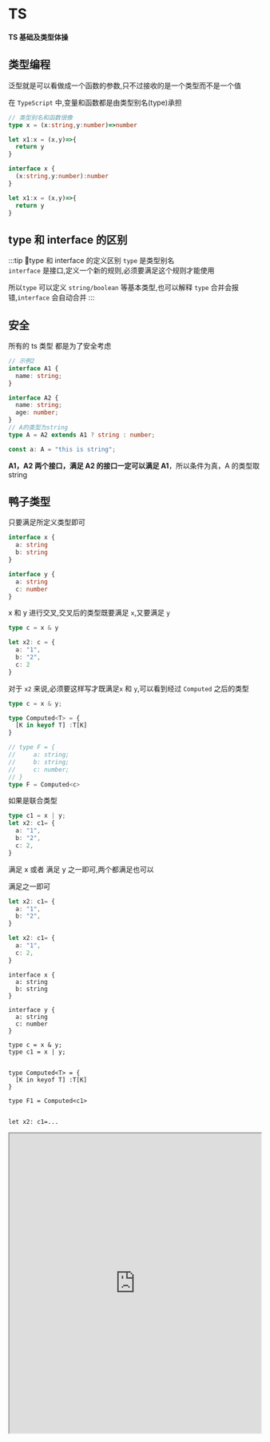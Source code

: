 # TS

**TS 基础及类型体操**

## 类型编程
泛型就是可以看做成一个函数的参数,只不过接收的是一个类型而不是一个值  

在 `TypeScript` 中,变量和函数都是由<blue>类型别名(type)</blue>承担

```ts
// 类型别名和函数很像
type x = (x:string,y:number)=>number

let x1:x = (x,y)=>{
  return y
}
```

```ts
interface x {
  (x:string,y:number):number
} 

let x1:x = (x,y)=>{
  return y
}
```

## type 和 interface 的区别

:::tip 🚀type 和 interface 的定义区别
`type` 是类型别名  
`interface` 是接口,定义一个新的规则,必须要满足这个规则才能使用

所以`type` 可以定义 `string/boolean` 等基本类型,也可以解释 `type` 合并会报错,`interface` 会自动合并
:::

## 安全

所有的 ts 类型 都是为了安全考虑

```ts
// 示例2
interface A1 {
  name: string;
}

interface A2 {
  name: string;
  age: number;
}
// A的类型为string
type A = A2 extends A1 ? string : number;

const a: A = "this is string";
```

**A1，A2 两个接口，满足 A2 的接口一定可以满足 A1**，所以条件为真，A 的类型取 string

## 鸭子类型
只要满足所定义类型即可
```ts
interface x {
  a: string
  b: string
}

interface y {
  a: string
  c: number
}
```
x 和 y 进行交叉,交叉后的类型既要满足 `x`,又要满足 `y`
```ts
type c = x & y

let x2: c = {
  a: "1",
  b: "2",
  c: 2
}
```
对于 `x2` 来说,必须要这样写才既满足`x` 和 `y`,可以看到经过 `Computed` 之后的类型

```ts
type c = x & y;

type Computed<T> = {
  [K in keyof T] :T[K]
}

// type F = {
//     a: string;
//     b: string;
//     c: number;
// }
type F = Computed<c>
```
如果是联合类型
```ts
type c1 = x | y;
let x2: c1= {
  a: "1",
  b: "2",
  c: 2,
}
```
满足 x 或者 满足 y 之一即可,两个都满足也可以

满足之一即可
```ts
let x2: c1= {
  a: "1",
  b: "2",
}

let x2: c1= {
  a: "1",
  c: 2,
}
```
```tsx
interface x {
  a: string
  b: string
}

interface y {
  a: string
  c: number
}

type c = x & y;
type c1 = x | y;


type Computed<T> = {
  [K in keyof T] :T[K]
}

type F1 = Computed<c1>


let x2: c1=...
```

<iframe 
width="100%" height="600"
src="https://www.typescriptlang.org/play?target=1&module=1#code/JYOwLgpgTgZghgYwgAgB7IN4ChnLgLmQGcwpQBzHZAI0JLJEoF8stRJZEUBPTKg4qQpUEhEAFcAttWhYWWMNwAOKBMgC8aZADJk3ANwLlqgIwatAHz2HWilcgDCAe0lLxkACYAeACoA+c2xcAG0AaWRQZABrCG4nGGQfAF1kfB8wpLlbY2QAMTNNZ1d3CG8EEz9WLAAbCDA0ACZCcs0gvEIAIhMOgBoqWmQOht6RQga++SA" />


## 函数

### 函数重载

:::info
**函数重载 = 重载签名 + 实现签名 + 函数体**
:::

在标注了每一种的重载方式以后，我们需要在最后实际实现的函数类型标注里，需要标注各个参数类型和返回值的联合类型   

<blue>实际上最后一个函数类型标注不会被调用方看到</blue>

在类型层面上做了重载，但是函数内部函数依靠 `if/else` 进行判断

```ts
interface User {
  name: string;
  age: number;
}
// 重载签名
function test(para: User): number;
function test(para: number, flag: boolean): number;

// 因为 flag 可能没有传值,需要传递 `void`
function test(para: User | number, flag: boolean | void): number {
  return 12;
}

const user = {
  name: "Jack",
  age: 666,
};
// Error: 参数不匹配
const res = test(12, false);
```

:::warning
不需要传参数需要传递 `void/undefined` 类型
:::

<iframe src="https://www.typescriptlang.org/play?#code/JYOwLgpgTgZghgYwgAgKoGdrIN4ChnIhwC2EAXMumFKAOYDc+yct5hArsQEbSMC+uAPSDkgWcTAvvGA-b0CwKrhjsQCMMAD2IZJCoAKAA5wocChmgBKCiE48ojeYuVqNEbXoPnL0ADTIYAGxYUuFRUfCDgQMw5uXlwhEUADtUAuOW8-WmRAe+VAX4DAQptASHNAAnlAHgUPQAB0wEDIvMAkBOQAAwA3FWAAE2rkOQUlVXVNMF19Q2MoZAAfSKsPXxZkAKCQsIIR+qazCyioPAIoCDB2KHUARgAmXAEENSpkdkxBgF4cJiJSCgByAClEAGsnjyYWNgA2AHHRjCZCHDwAIngPkw4OQgCHlQAOpoBYOUAnMqAWUSPIAr5QygHozUEHQAw-1DMLhTiBzpt0Mhbt0tGDvHBoRATPQgA" width="100%" height="600"/>

### 函数兼容

**子类型比父类型更加具体,父类型比子类型更宽泛,子类型可以赋值给父类型,父类型不能赋值给子类型(逆变除外)** 目的是为了安全

#### 可赋值性

```ts
interface Animal {
  name: string;
}

interface Dog extends Animal {
  break(): void;
}

let a: Animal;
let b: Dog;

// 可以赋值，子类型更佳具体，可以赋值给更佳宽泛的父类型
a = b;
// 反过来不行
b = a;
```
可赋值性在联合类型中的特性
```ts
type A = 1 | 2 | 3;
type B = 2 | 3;
let a: A;
let b: B;

// 不可赋值
b = a;
// 可以赋值
a = b;
```
A此处类型更多但是其表达的类型更宽泛，所以A是父类型，B是子类型。

因此b = a不成立（父类型不能赋值给子类型），而a = b成立（子类型可以赋值给父类型）

---
:::tip
**_赋值的主要是赋值的是函数体_**  
形参数量少的可以赋值给形参数量多的,因为形参少，在 **_函数体内_** 只能用到这些形参
:::

#### 逆变

```ts
type Func = (a: string, b: string) => void;

let sum: Func;
// 形参数量比 Func 少
let f1 = (a: string) => {};
// 形参数量比 Func 多，在函数体内可能用到了形参
let f3 = (a: string, b: string, c: string) => {};

sum = f1;
// 错误，函数体还是f3，但是形参是 sum 的
sum = f3;
// sum 的函数体内需要 3 个参数
sum("1", "2");
```

<iframe src="https://www.typescriptlang.org/play?ssl=13&ssc=17&pln=1&pc=1#code/C4TwDgpgBAYgrgOwMYF4oAoCGAuAzsAJwEsEBzAGgCM9CTSBKFAPgDcB7IgEwChuAbCMCi44AW2zxk3APTSogI31AQ8qAHU0DziYBXrWIiRRAiDr9BUAGYBGKGiw1iZRkwDeAXxlylazZJ2AsTUAw-4Ap1QL+KyoDK8oChioD3yoC-AYAUroAMSoBhckoGQkYAzOYYOPjWFNRZdORIVnS2jrzCYumm3FCyUICYqYD30d6BQYAb8YD0ZqnegGLy7Urt5aJQgCFu1SJDaKnVta2A6foDgJBygFRyicYp6ABEJhvkGwBMOxtIG-RAA" width="100%" height="600"/>

#### 协变

:::tip
**_因为有可能拿着这个返回值去做其他事情，不能少个返回值_**
:::

因为赋值赋的是函数体,不能少一个返回值

```ts
type Func = () => { name: string; age: number };

let sum: Func;
let f1 = () => {
  return { name: "zs" };
};
let f2 = () => {
  return { name: "zs", age: 20, gender: 1 };
};

// 报错,少一个返回值
sum = f1;

sum = f2;

// 使用的时候,这两个是必须存在的
sum().age / sum.name;
```

<iframe src="https://www.typescriptlang.org/play?#code/C4TwDgpgBAYgrgOwMYF4oAoCUKB8BvBAQwFsIAuAZ2ACcBLBAcwBpCHyE5iAjCagXwBQAgDYRgUCpzLxkIsVABmARihosuPFGpi41BFAIlyAcgBeFY30GjxCgEyqM2fNuC79moqTJmLLNmR2AAxMbAgAJrxkKlZCAPRxUIClRoCYqUyAiDqAAHKAVHKAK-GAe2qAPAoCksQoykKl5XZAA" width="100%" height="600"/>

### 总结
1. 协变是返回类型多的函数可以赋值给返回类型少的函数，可以保证安全
2. 逆变和协变是**相反**的，反正函数体没用到,你随便多传几个参数无所谓的
3. 只要记住一个 协变即可

### 特点

**`TS` 中只有 `函数参数` 这一处逆变**

:::tip 🚀 逆变/协变
**infer 推导的名称相同并且都处于逆变的位置，可推导出交叉类型**  
**infer 推导的名称相同并且都处于协变的位置，可推导出联合类型**
:::
逆变推导出交叉类型

```ts
type Bar<T> = T extends { a: (x: infer U) => void; b: (x: infer U) => void }
  ? U
  : never;

type T20 = Bar<{ a: (x: string) => void; b: (x: string) => void }>; // string
type T21 = Bar<{ a: (x: string) => void; b: (x: number) => void }>; // string & number
```

协变推导出联合类型

```ts
type Foo<T> = T extends () => { a: infer U; b: infer U } ? U : never;

type T10 = Foo<() => { a: string; b: string }>; // string
type T11 = Foo<() => { a: string; b: number }>; // string | number
```

<iframe src="https://www.typescriptlang.org/play?#code/C4TwDgpgBAQghgJwDwBUB8UC8UVQgD2AgDsATAZygG8o4AuKACnwYEtiAzCBKAVQEosGAG4B7VqQDcUAEYNmbTtz6DMI8aSgBfAFBQoAfj56oDYhGHdJOnaEg4ATAAYssREhr0mLKOWAJ2AHNVdQlpOW8GPwDiYKEoMQltNGkAelTffyDbcGgUBwBGV3hkT3kfaKCQhI1w8rMAVwBbGW5qxM0tFP10zJjAqAAyKGJm1oQbG17AeWVADeUc+wAxUVFUDGxcAiIySkZ+NTKodi4eXjqjpVPtQz5TEYsrSbs8gpdsZdW9g9oorNjzyqxZJpDKAwILF5Fd4rJBfNCHMHnUYtZRdEF9IJQAA+IzG3CAA" width="100%" height="600"/>

#### 数组逆变

```ts
interface Array<T> {
  concat(...arg: T[]): T[]; // 这种写法会禁止逆变，不去检测 逆变
  // concat:(...arg:T[])=>T[]
}

let p!: Array<Parent>;
let c!: Array<Child>;
p = c;
```

### 函数扩展

```ts
function getName() {}
namespace getName {
  export const type = "form";
}

console.log(getName.type); // form
```

### 函数对象

```ts
const b = () => "hello";
b.id = false;

// 定义类型
const y: { (): string; id: boolean } = b;

// 可以写成下面的这种
type FunctionWithId = {
  (): string;
  id: boolean;
};

const x: FunctionWithId = b;
```

### 函数泛型

```ts
type ICallBack1 = <T>(item: T, idx: number) => T;

// 使用接口时确定类型，手动传入
type ICallBack<T> = (item: T, idx: number) => T;

//手动传入
let fun: ICallBack<string> = (item, idx) => item;

// 禁止手动传入,因为它的类型就是 T
let fun2: ICallBack1 = (item, idx) => item;

// 当传入一个字符串的时候，T 的类型被确定,返回值是 string 类型
fun2("aaa", 1);
```

`type ICallBack1 = <T>(item: T, idx: number) => void;` 这种是运行时,根据传入 `item` 的类型来自动推导

<iframe src="https://www.typescriptlang.org/play?ssl=12&ssc=36&pln=3&pc=1#code/FDAuE8AcFMAIEkDCBDANqgQsgxgawIywC8sAPACoB8AFAJajQC2AXLOQDSy0AmAHqwDsArowBG0AE4BKYpVgA3APY8A3CAD062IH95QBSugUuNAx8qA300B2HoCztQN4+gaPVAMP+BpI0AVSoAJ5QKaKsMFDhI0mHLgo5EjoGFjZOHn5YYTFJGSI5JVUNdSc3YFRoUFgAMyEBZh90LDxSAGdQCVoBAHMg2BCmdkipBIBvAF8U2EBAz0AjazTXdkADtUAuOUBg7UAQtxtARh1AejM2WA9M7LyBACZClGL-QiJGxma+VspOoA" width="100%" height="600"/>

## 字符串

### 固定后缀字符串

```ts
const sType: {
  [k: `${string}HD`]: any;
} = {
  aHD: "AAA",
};
```

### 字符串分发

```ts
// type T3 = "top-left" | "top-right" | "bottom-left" | "bottom-right"
type T3 = `${"top" | "bottom"}-${"left" | "right"}`;
// type T4 = 1 | "1" | 2 | 3 | "2" | "3"
type T4 = `${1 | 2 | 3}` | 1 | 2 | 3;
```

## 元祖[tuple]

**用于保存定长/定数据类型的数据**

### 可选参数

```ts
type Either2dOr3d = [number, number, number?];
const e: Either2dOr3d = [1, 1];

// 元祖类型，只能有一个数字
let d: [1 | 2 | 3] = [2];
```

### 剩余参数

```ts
type BooleansStringNumber = [...boolean[], string, number];

const f: BooleansStringNumber = ["1", 1];

// 前面只能是 boolean,或者是不填，不能是其他类型
const f: BooleansStringNumber = [false, 1, "1", 1]; //[!code error]
```

### 联合参数

```ts
// 可以不用写最后的布尔值，固定了位置
type StringNumberBooleans = [string | number, number, ...boolean[]];
let s: StringNumberBooleans = ["a", 12];
```

### 命名参数

更加详细介绍

```ts
type StringNumberBooleans = [name: string, age: number];
let s: StringNumberBooleans = ["a", 12];
```

## {} & Object & object

:::info 区别
object：表示任何非原始类型的值，包括对象、数组、函数等,但不包括 null 和 undefined

Object 表示一个 js 的顶级对象,任何时候都不建议使用,只能使用 `Object` 上的公共方法

{} 表示一个空对象,*不允许添加属性*, 是 Object 的实例,和 Object 一样，可以使用 `Object` 上的原型方法,但是没有提示
:::

<iframe src="https://www.typescriptlang.org/play?#code/FDA2FMBcAIHsCMBWAuOTwGNIG5gMdALzQDeAvttAPRXSAQKoKs2gMP+BeXoJ-aghjGD0ZmopjIG8fQNHqeJEWgBtALqUa9ZoAdTQCN+PfP2jDRBYgAoAlEQB8pCtVqMmgX8UFq9Fg0j84gIyVo7s9EB66QwA0PADsAVwBbeHAAJwcQCBh8ACZUAHk7HC148XJZc2Z2bmgUvntNBPFpbPkmZR5C9RKkDN0DQmMszwtrGtTo0uJnDwH2v36uosEREGhY6AAPVDV7YgAiAAtwUFBYJYrAWDkLQHVtQDJvQCY5LkB85UBpzWEmHdsx6LAoaABPZO7lgHdYCNAAE22hkxRnUJs8AHSQWAAZUgEQAlgEAObAcEANwAhqAguAkgAzGJPABeyHImTInmAhLB6JcAAZPD4QFTITD4UjPIToIBquMAUHKAQptAJDmgG+5QCq8oAF40AXJ5MQBi8lxAPfKgFO5QD+8oAKVzOQkAnaYMSlgjFYnH4x4wEIk8nLdFLIYgYBAA" width="100%" height="600"/>

## Class
### 类型
- 当把类直接作为类型时，该类型约束的是该类型必须是类的实例；即该类型获取的是该类上的实例属性和实例方法（也叫原型方法）;
- 当把typeof 类作为类型时，约束的满足该类的类型；即该类型获取的是该类上的静态属性和方法。

具体原因可以[查看🔗](/JS/class.html#class)


类本质是一个函数,成员属性和方法是放置在函数的原型上的

```ts
class People {
  name: number|undefined;
  age: number|undefined;
  constructor() {}
  static a(){}
}

// p1可以正常赋值
const p1: People = new People();

// 等号后面的People报错，类型“typeof People”缺少类型“People”中的以下属性: name, age
// const p2: People = People; //[!code error]


// p3报错，类型 "People" 中缺少属性 "prototype"，但类型 "typeof People" 中需要该属性
// const p3: typeof People = new People(); //[!code error]
// p4可以正常赋值
const p4: typeof People = People;
p4.a
``` 
### 继承

```ts
class Person {
  getP(){
    console.log("Child")
  }
}

class Child extends Person {
  getChild(){
    console.log("Child")
  }
}
```
如果使用 `ts` 限定类型 

```ts
let c:Person = new Child;
// c.getChild() // [!code --]
// c.getP() // [!code ++]
```
如果一个人是超人,就是有超过人类的其他能力  
但是使用 `ts` 约束了它的类型,那么它只能是人类,只能拥有人类的属性  



## 关键字

### NonNullable

去除 null 类型,_主要利用了 TS 的分发类型_

```ts
// 原理
type NonNullable<T> = T & {};
// null | HTMLElement
let ele = document.getElementById("div");
// 去除 null
type D = NonNullable<typeof ele>; // HTMLElement
//只有 HTMLElement
(ele as D).style.color = "red";
```

### is

类型收紧的更加具体

```ts
interface Bird {
  fly: string;
}

interface Fish {
  swim: string;
}

function isBird(val: Bird | Fish): val is Bird {
  return "fly" in val;
}

// 是因为 isBird 返回的是一个 boolean 值，所以才需要一个 is 关键字
function test(a: Bird | Fish) {
  if (isBird(a)) {
    a; // Bird
  } else {
  }
}
```

### satisfies(使满足)

```ts
interface Vibe {
  mood: "happy" | "sad";
}

// vibe.mood: "happy" | "sad"
const vibe: Vibe = {
  mood: "happy",
};

// vibe.mood: "happy"
const vibe = {
  mood: "happy",
} satisfies Vibe; // [!code ++]
```

```ts
type ICustomerImage = {
  height: string;
};

type UserImage = string | ICustomerImage;

interface IUser {
  id: number;
  image: UserImage;
}

const badImage: IUser = {
  id: 1,
  image: "aa",
};

const goodImage = {
  id: 1,
  image: "aa",
} satisfies IUser; // [!code ++]

badImage.image; // 只能获取字符串和 对象的公有方法
goodImage.image; // 就是一个字符串，可以获取字符串的方法
```

### Exclude(排除)

```ts
type Exclude<T, U> = T extends U ? never : T;
```

举例来说

```ts
type A = Exclude<"key1" | "key2", "key2">; // 'key1'
```

利用了条件类型中的分配原则

```ts
type A = `Exclude<'key1' | 'key2', 'key2'>`

// 等价于

type A = `Exclude<'key1', 'key2'>` | `Exclude<'key2', 'key2'>`

// =>

type A = ('key1' extends 'key2' ? never : 'key1') | ('key'2 extends 'key2' ? never : 'key2')

// =>

// never是所有类型的子类型
type A = 'key1' | never = 'key1'
```

### Extract(提取)

```ts
type Extract<T, U> = T extends U ? T : never;
```

### ReturnType

```ts
type MyReturnType<T extends Function> = T extends (...args: any) => infer R
  ? R
  : never;
```

### keyof

遍历
:::info
如果 T 里面是 类型的集合，T[P]返回的就是类型
T 里面是 具体的值，那么 T[P]返回的就是具体的值
:::

```ts
type ExcludeType<T extends Array<any>, K extends string | number | boolean> = {
  [P in keyof T]: T[P] extends K ? never : T[P];
}[number];
```

对多个对象进行遍历

```ts
type Merge<F extends Record<string, any>, S extends Record<string, any>> = {
  [K in keyof F | keyof S]: K extends keyof S
    ? S[K]
    : K extends keyof F
    ? F[K]
    : never;
};
```

重新映射

1. Uppercase 转大写
2. Lowercase
3. Capitalize 首字母大写
4. Uncapitalize 转小写

```ts
type G1<T> = {
  // 交叉类型限制 类型 相当于取的交集，因为 Capitalize 只接受 string
  // as 重新映射
  [k in keyof T as `get${Capitalize<k & string>}`]?: () => T[k];
};
```

### lookup(查找)

```ts
type D1 = {
  a: never;
  b: never;
  c: string;
};

// 使用 keyof 的意思是 Pick 后面只能使用 'a' | 'b' |'c'
type OmitNever<T> = Pick<
  T,
  { [P in keyof T]: T[P] extends never ? never : P }[keyof T]
>; // { 'name':'zs',age :12 }['name' | 'age'] 'zs'

type Me = { name: "阿宝哥"; city: "XM" }["name" | "city"];
type Me = "阿宝哥" | "XM"; // 先生成映射类型后再利用Lookup Types

interface Example {
  a: string;
  b: boolean;
}

// 可以是 布尔也可以是 字符串
let D: Example["b" | "a"] = false;
```

### infer

infer 只能在条件类型的 extends 子句中，推断的类型变量需要可以在条件类型的 true 分支中引用。

infer 可以指代一个类型，也可以是具体的值

:::danger
元组成员必须全部具有或全部不具有名称
:::

```ts
// 代表的是一个值
type TrimLeft<V extends string> = V extends ` ${infer R}` ? R : V;
let c: TrimLeft<" abcd"> = "abcd";

// [1, 2, 5, 3, 6]
type L = Flatten<[[1, 2, 5, 3], 6]>;

// 不断递归
type Flatten<T extends any[]> = T extends [infer F, ...infer R]
  ? F extends any[]
    ? [...Flatten<F>, ...Flatten<R>]
    : [F, ...Flatten<R>]
  : T;
```

具名

```ts
// R 指代的第一个字符，infer _ 没有用到
type First<T extends any[]> = T extends [infer R, ...infer _] ? R : never;

// First<[() => 123, { a: string }] == ()=>123

// 具名元祖类型
type First<T extends any[]> = T extends [F: infer R, ...args: infer _]
  ? R
  : never;
```

指代类型

```ts
type MyParameters<V extends Function> = V extends (s: infer P) => any
  ? P
  : never;

let c: MyParameters<(a: string) => string> = "";
```

### InstanceType

```ts
type InstanceType<T extends abstract new (...args: any) => any> =
  T extends abstract new (...args: any) => infer R ? R : any;
```

```ts
class MyClass {
  name: string;
  age: number;

  constructor(name: string, age: number) {
    this.name = name;
    this.age = age;
  }
  getName() {
    return this.name;
  }
}
type MyInstanceType = InstanceType<typeof MyClass>;

const instance: MyInstanceType = new MyClass("Alice", 30);
```

## any / unknown
### keyof any 为啥是 string | number | symbol
因为 keyof 本意是提取key值,key 的类型只能是 string / number / symbol

:::info
unknown 是 top type  
any 有时候是 top type，有时候是 bottom type
:::


顶级类型

```ts
type x2 = string extends unknown ? true : false; // true
type x2 = string extends any ? true : false; // true
```

any 是 bottom type

```ts
let x: any = 1;
x = [];
```

## 分配条件类型（Distributive Conditional Types）

:::tip ✈️✈️✈️
对于使用 extends 关键字的条件类型（即上面的三元表达式类型），如果 **_extends 前面的参数_** 是一个 _泛型类型_，当传入该参数的是 _联合类型_，则使用分配律计算最终的结果。

分配律是指，将联合类型的联合项拆成单项，分别代入条件类型，然后将每个单项代入得到的结果再联合起来，得到最终的判断结果。
:::

满足两个要点即可适用分配律:

1. 参数是泛型类型
2. 代入参数的是联合类型

```ts
type P<T> = T extends "x" ? string : number;
type A3 = P<"x" | "y">; // A3的类型是 string | number
```

#### 防止条件判断中的分配

:::tip 🚀 防止条件判断中的分配
被 **数组、元组或 Promise** 等包装
:::

禁止分发

```ts{13-15}
// 元祖类型
type WrappedTuple<T> = [T] extends [boolean] ? "Y" : "N";
// 数组类型
type WrappedArray<T> = T[] extends boolean[] ? "Y" : "N";
// Promise
type WrappedPromise<T> = Promise<T> extends Promise<boolean> ? "Y" : "N";
​

type T1 = WrappedTuple<number | boolean>; // "N"
type T2 = WrappedArray<number | boolean>; // "N"
type T3 = WrappedPromise<true | false>; // "Y"

// 重要
type NoDistrubate<T> = T & {}
type UnionAsset<T> =  NoDistrubate<T> extends boolean ? true :false
// 没有分发
type s = UnionAsset<true | false>  // true

```

## enum(枚举)

### 扩展

```ts
enum Seasons {
  Spring = "Spring",
  Summer = "Summer",
}

namespace Seasons {
  export let Autum = "Autum";
  export let Winter = "Winter";
}

let s = Seasons.Autum; //[!code ++]
```

编译结果是:

```js
var Seasons;
(function (Seasons) {
  Seasons["Spring"] = "Spring";
  Seasons["Summer"] = "Summer";
})(Seasons || (Seasons = {}));

(function (Seasons) {
  Seasons.Autum = "Autum";
  Seasons.Winter = "Winter";
})(Seasons || (Seasons = {}));
```

### 获取 enum 的 key / value

```ts
enum Status {
  SUCCESS = "success",
  DANGER = "danger",
  WARNING = "warning",
}
```

#### 获取枚举的 key 类型

```ts
type StatusKey = keyof typeof Status;
// 'SUCCESS' | 'DANGER' | 'WARNING'

const keyArr: StatusKey[] = ["SUCCESS", "DANGER"]; // passed
```

#### 获取枚举的 value 类型

```ts
type StatusVal = `${Status}`;
// 'success' | 'danger' | 'warning'

const valArr: StatusVal[] = ["success", "danger", "warning"]; // passed
```

## assets

保证后续代码的安全执行,可以在后面推导出具体的类型

```ts
function assert(value: unknown, message?: string): asserts value {
  if (!value) {
    throw new Error(message);
  }
}
```

assets NonNullable

```ts
function assertNonNull<T>(obj: T): asserts obj is NonNullable<T> {
  if (obj === null || obj === undefined) {
    throw new Error("Assertion failed: Object is null or undefined");
  }
}
```

assets number[]

```ts
function assertNumberArray(value: unknown): asserts value is number[] {
  if (!(value as any[]).every(item => typeof item === "number")) {
    throw new Error();
  }
}
```

## as(重新映射)

```ts{8}
interface Person {
  name:string
  age:number
  address:string
}

type PickKeysByValues<T extends object,U>={
  [K in keyof T as T[K] extends U ? never : K]:T[K]
}

type C = PickKeysByValues<Person,string>
```



## 类型声明文件
### 声明对象
```ts
let result = myLib.makeGreeting("hello, world");
console.log("The computed greeting is:" + result);
let count = myLib.numberOfGreetings;
```

使用 `namespace` 以key-value形式声明
```ts
  declare namespace myLib {
  function makeGreeting(s: string): string;
  let numberOfGreetings: number;
}
```
### 声明变量/函数
可以以 `var/let/const` 声明变量
```ts
declare var foo1: number;
declare let foo2: boolean;
declare const foo: string;
```
可以声明函数，顺便还有类型重载
```ts
declare function foo3(s: string): string;
declare function foo3(s: number): number;
```

### 声明 class
```ts
  const myGreeter = new Greeter("hello, world");
myGreeter.greeting = "howdy";
myGreeter.showGreeting();
// 静态方法
Greeter.showGreeting2()

class SpecialGreeter extends Greeter {
  constructor() {
    super("Very special greetings");
  }
}
```
```ts
  declare class Greeter {
  constructor(greeting: string);
  greeting: string;
  showGreeting(): void;
  static showGreeting2():void
}
```

### 定义 module
```ts
import {mock,IMock} from "Mock"
mock({
  "@name": "asdf",
  "@type":12321
})
```
和其他类型一样,需要 export 导出
```ts
declare module "Mock" {
  export interface IMock {
    "@name": string;
    "@type": number;
  }
  function mock(option: Partial<IMock>): void;
  export { mock };
}
```
### 全局类型
只需要在 `.d.ts` 中不加 `export` 即是全局
```ts
interface IMock {
  "@name": string;
  "@type": number;
}

type x = 1 | 2 | 3;
``` 
## 其他
### Element / HTMLElement 的区别
```ts
let F:HTMLElement  = document.createElement("div"); 
let F1:Element  = document.createElement("div"); 
F1.style //[!code error]
F.style
```
```ts
interface HTMLElement extends Element, ElementCSSInlineStyle, ElementContentEditable, GlobalEventHandlers, HTMLOrSVGElement {
   hidden: boolean;
   readonly offsetHeight: number;
   readonly offsetLeft: number;
   click(): void;

   addEventListener<K extends keyof HTMLElementEventMap>(type: K, listener: (this: HTMLElement, ev: HTMLElementEventMap[K]) => any, options?: boolean | AddEventListenerOptions): void;
   
   removeEventListener<K extends keyof HTMLElementEventMap>(type: K, listener: (this: HTMLElement, ev: HTMLElementEventMap[K]) => any, options?: boolean | EventListenerOptions): void;
}

interface ElementCSSInlineStyle {
    readonly attributeStyleMap: StylePropertyMap;
    readonly style: CSSStyleDeclaration;
}
```
所以 `HTMLElement` 是 `Element` 的子集

## 类型体操

### lookup (0062)

本质是把 Animal 中取出 type 值相等的

```ts
interface Cat {
  type: "cat";
  breeds: "Abyssinian" | "Shorthair" | "Curl" | "Bengal";
}

interface Dog {
  type: "dog";
  breeds: "Hound" | "Brittany" | "Bulldog" | "Boxer";
  color: "brown" | "white" | "black";
}

type Animal = Cat | Dog;

type cases = [
  Expect<Equal<LookUp<Animal, "dog">, Dog>>,
  Expect<Equal<LookUp<Animal, "cat">, Cat>>
];
```

```ts
//满足分发, 会进行分发
type Extract<T, U> = T extends U ? T : never;

type LookUp<U extends { type: string }, T> = T extends U["type"]
  ? Extract<U, { type: T }>
  : never;
```

### 获取必填属性(0057)

```ts
type cases = [
  Expect<Equal<GetRequired<{ foo: number; bar?: string }>, { foo: number }>>,
  Expect<
    Equal<GetRequired<{ foo: undefined; bar?: undefined }>, { foo: undefined }>
  >
];
```

Required 只能接收一个大的类型

```ts
//  type Required<T> = {
//     [P in keyof T]-?: T[P];
// };

type GetRequired<T> = {
  [K in keyof T as T[K] extends Required<T>[K] ? K : never]: T[K];
};

type y = GetRequired<{ foo: number; bar?: string }>;
```

### 获取可选的 key 值

```ts
type cases = [
  Expect<Equal<OptionalKeys<{ a: number; b?: string }>, "b">>,
  Expect<Equal<OptionalKeys<{ a: undefined; b?: undefined }>, "b">>,
  Expect<
    Equal<
      OptionalKeys<{ a: undefined; b?: undefined; c?: string; d?: null }>,
      "b" | "c" | "d"
    >
  >,
  Expect<Equal<OptionalKeys<{}>, never>>
];
```

两种方式

1. 上文中的 `Required` 取反
   ```ts
   type OptionalKeys<T> = keyof Optional<T>;
   // 判断元素是否在 必填项中
   type Optional<T> = {
     [K in keyof T as T[K] extends Required<T>[K] ? never : K]: T[K];
   };
   ```
2. 判断是否与 `Omit` 之后的相同
   **K 写在形参里面还要再写一遍,因为是需要分发**

   ```ts
   type OptionKeys<T, K = keyof T> = K extends keyof T
     ? Omit<T, K> extends T
       ? K
       : never
     : never;

   interface Person {
     name: string;
     age?: number;
   }

   type G = OptionKeys<Person>; // age
   ```

   原因是,必填项可以继承自 `Person`,如果使用 `Omit` 忽略之后还能 extends T,则说明是 可选

   ```ts
   // {
   //    name: string;
   // }

   type L = Omit<Person, "age">;
   // true
   type X2 = L extends Person ? true : false;

   // {
   //    age: number | undefined;
   // }
   type L = Omit<Person, "name">;
   // false
   type X2 = L extends Person ? true : false;
   ```

### 设置 readOnly

```ts
type cases = [
  Expect<Alike<MyReadonly2<Todo1>, Readonly<Todo1>>>,
  // todo1 / todo2 都设置为 readonly
  Expect<Alike<MyReadonly2<Todo1, "title" | "description">, Expected>>,
  Expect<Alike<MyReadonly2<Todo2, "title" | "description">, Expected>>
];

interface Todo1 {
  title: string;
  description?: string;
  completed: boolean;
}

interface Todo2 {
  readonly title: string;
  description?: string;
  completed: boolean;
}

interface Expected {
  readonly title: string;
  readonly description?: string;
  completed: boolean;
}
```

先把所有的参数都变为`readonly`，再与后面的进行交叉

```ts{4}
type MyReadonly2<T, K extends keyof T = keyof T> = {
  readonly [P in K]: T[P]
} & {
  [P in keyof T as P extends K ? never : P]: T[P]
}
```

原因

```ts
// {
//   z:string
// }

type X3 = {
  readonly z: string;
} & {
  z: string;
};

type C<T> = {
  [k in keyof T]: T[k];
};

// 交叉类型是一个是马老师的粉丝,一个是蔡徐坤的粉丝,他们共有的粉丝是交叉类型
type g3 = C<X3>;
```

### flatten

深度数组展开

```ts
type cases = [
  Expect<Equal<Flatten<[]>, []>>,
  Expect<Equal<Flatten<[1, 2, 3, 4]>, [1, 2, 3, 4]>>,

  Expect<Equal<Flatten<[1, [2]]>, [1, 2]>>,

  Expect<Equal<Flatten<[1, 2, [3, 4], [[[5]]]]>, [1, 2, 3, 4, 5]>>,
  Expect<
    Equal<
      Flatten<[{ foo: "bar"; 2: 10 }, "foobar"]>,
      [{ foo: "bar"; 2: 10 }, "foobar"]
    >
  >
];
```

递归查询

```ts
type Flatten<T extends any[]> = T extends [infer First, ...infer RT]
  ? First extends any[]
    ? [...Flatten<First>, ...Flatten<RT>]
    : [First, ...Flatten<RT>]
  : [];
```

### StringToUnion

```ts
Expect<Equal<StringToUnion<''>, never>>,
  Expect<Equal<StringToUnion<'t'>, 't'>>,
  Expect<Equal<StringToUnion<'hello'>, 'h' | 'e' | 'l' | 'l' | 'o'>>,
  Expect<Equal<StringToUnion<'coronavirus'>, 'c' | 'o' | 'r' | 'o' | 'n' | 'a' | 'v' | 'i' | 'r' | 'u' | 's'>>,
```

使用 | 手动联合

```ts
type StringToUnion<T extends string> = T extends `${infer K}${infer Rest}`
  ? K | StringToUnion<Rest>
  : never;
```

### merge

```ts
type Foo = {
  a: number;
  b: string;
};
type Bar = {
  b: number;
  c: boolean;
};

type cases = [
  Expect<
    Equal<
      Merge<Foo, Bar>,
      {
        a: number;
        b: number;
        c: boolean;
      }
    >
  >
];
```

```ts
type Merge<
  T extends Record<string, unknown>,
  U extends Record<string, unknown>
> = {
  [K in keyof T | keyof U]: K extends keyof T
    ? T[K]
    : K extends keyof U
    ? U[K]
    : never;
};
```

### as

```ts
interface Person {
  name: string;
  age: number;
}
// getName:()=>string
type G1<T> = {
  // 交叉类型限制 类型 相当于取的交集，因为 Capitalize 只接受 string
  // as 重新映射
  [k in keyof T as `get${Capitalize<k & string>}`]?: () => T[k];
};

let l: G1<Person> = {
  getAge: () => 12,
  getName: () => "2",
};
```

### 字符串联合类型 和 string 合并

```ts
type C = "sm" | "md" | Omit<string, "sm" | "md">; // 不能 string，
// 否则 sm 和  md 不生效
let g: C = "aaa";
let f: C = "sm";
```

### 两个对象取交集

要理解 `Extract` 的作用  
`type Extract<T,U> = T extends U ? T : never`

```ts
let person1 = {
  name: "zhufeng",
  age: 11,
  address: "回龙观",
};
let person2 = {
  address: "回龙观",
};

type InterSection<T extends object, K extends object> = Pick<
  T,
  Extract<keyof T, keyof K>
>;

// {
//   address: string;
// }
type InterSectionPerson = InterSection<typeof person1, typeof person2>;
```

### 数组转联合类型

使用 `Array`

```ts
type ElementOf<T> = T extends Array<infer R> ? R : any;

type TupleToUnion = ElementOf<[string, number, boolean]>; // 使用 infer
// string | number | boolean
```

### Filter

```ts
type Filter<T, U extends keyof any, F extends any[] = []> = T extends [
  infer L,
  ...infer R
]
  ? L extends U
    ? Filter<R, U, [...F, L]>
    : Filter<R, U, F>
  : F; // 说明已经遍历完毕

type x = Filter<["a", false, 1, "dev"], string>;
```

### 🚩 联合转交叉

在 逆变 中可以联合转交叉
在 `T extends  any` 中使用了分发

```ts
type UnionToIntersection<T> = (
  T extends any ? (arg: T) => void : never
) extends (arg: infer U) => void
  ? U
  : never;

type Eg9 = UnionToIntersection<{ key1: string } | { key2: number }>;
```

### 🚩 可选 key

1. 第一种写法

```ts
type OptionalKeys<T> = {
  [P in keyof T]: {} extends Pick<T, P> ? P : never;
}[keyof T];
```

2. 第二种写法
   ```ts
   type OptionalKeys<T, P extends keyof T = keyof T> = P extends keyof T
     ? T[P] extends {}
       ? P
       : never
     : never;
   ```
3. 第三种写法

   ```ts
   type RequiredKey<T> = { [P in keyof T]-?: T[P] };

   type OptionKeys<T> = {
     [K in keyof T as T[K] extends RequiredKey<T>[K] ? never : K]: T[K];
   };
   ```

   原理

```ts
// false
type Eg2 = {} extends { key1: string } ? true : false;
// Eg3 = true
type Eg3 = {} extends { key1?: string } ? true : false;
```

### Promise 数组

:::tip
keyof 一个数组 是一个 0 | 1 | 2
:::

```ts
type N = [number, string, boolean];

type C<T> = {
  [K in keyof T]: Promise<T[K]>;
  // keyof 一个数组  也是返回一个 数组
};

let PromiseAry: C<N> = [
  Promise.resolve(2),
  Promise.resolve("a"),
  Promise.resolve(false),
];
```

不能使用 `type x =  Promise<N[number]>`,否则会变成
`type x = Promise<string | number | boolean>`

### 🚩ParseQueryString

递归写法，递归一定要知道**终止条件和返回类型**

```ts
type c = ParamsString<"a=1&b=2&c=3&a=2">
// 可以写成这种写法
MergeParams<{a:1}, MergeParams<{b:1}, MergeParams<{c:3},{a:2}>>>
```

```ts
type MergeValues<One, Other> = One extends Other ? One : [One, Other];

type MergeParams<
  OneParam extends Record<string, any>,
  OtherParam extends Record<string, any>
> = {
  [Key in keyof OneParam | keyof OtherParam]: Key extends keyof OneParam
    ? Key extends keyof OtherParam
      ? // 既存在于 oneParam ，又存在于 OtherParam
        MergeValues<OneParam[Key], OtherParam[Key]>
      : OneParam[Key]
    : Key extends keyof OtherParam
    ? OtherParam[Key]
    : never;
};

// 把 string 改成对象 -->
type ParseParam<Param extends string> =
  Param extends `${infer Key}=${infer Value}`
    ? {
        [K in Key]: Value; // 必须使用 K in Key
      }
    : {};

type ParseQueryString<Str extends string> =
  Str extends `${infer Param}&${infer Rest}`
    ? MergeParams<ParseParam<Param>, ParseQueryString<Rest>>
    : ParseParam<Str>; // 这个是最后一位 c = 3 可以直接换成 { c : 3 }

type ParseQueryStringResult = ParseQueryString<"a=1&a=2&b=2&c=3">;
```

简写

```ts
type Split<
  T,
  str extends string = "",
  Res extends any[] = []
> = T extends `${infer L}${str}${infer R}`
  ? Split<R, str, [...Res, L]>
  : [...Res, T];

type Z2 = Split<"a=1&b=2&c=3", "&">;

// [a=1,b=2,c=3] 转成 {a:1,b:2,c:3}
type Z3 = {
  [K in Z2[number] as Split<K, "=">[0]]: Split<K, "=">[1];
};
```

### 表达式重载

```ts
type Example = {
  (x: number): number;
  (x: string): string;
};

const c: Example = (a: any) => a;
c("any");
```

```ts
const is: {
  (name: string, state: boolean): string | number;
  (name: string): number | string;
} = (name: string, args?: boolean) => {
  if (args === false) {
    return name;
  } else {
    return 0;
  }
};

is("a", false);
```

```ts
interface Counter {
  (): void;
  count: number;
}
// 原理很简单
// const 定义的是固定的值 const a:string = 'a'
// const 关键字确保不会发生对变量进行重新分配，并且只保证该字面量的严格类型

// let 定义的是可变的 let a:string = 'a' 那么 a 是string
// let 扩展为更通用的类型，并允许将其重新分配给该类型的其他值
const c203 = (): Counter => {
  const c = () => {}; // 这个地方 let 报错
  c.count = 20;
  return c;
};
```

## 应用

### 对象合并

```ts
const pt = { x: 666, y: 888 };

const id = { name: "semlinker" };
// 可以获取所有属性
const x = { ...pt, ...id };

// 或者使用 Object.assign
let z = {};
const x = Object.assign(z, pt, id);
z; // [!code error]
x; //[!code ++]
```

### 联合交叉

```ts
interface ILogInUserProps {
  isLogin: boolean;
  name: string;
  age: number;
}

interface IUnLoginUserProps {
  isLogin: boolean;
  from: string;
  sex: 0 | 1;
}

type f = (ILogInUserProps | IUnLoginUserProps) & { city: string };

let a: f = {
  isLogin: false,
  name: "123",
  age: 12,
  city: "",
};
```

### 可选部分属性

先把其中的不需要可选的属性使用 `Omit` 提取出来,再使用 `Partial`把可选属性变为可选

```ts
interface User {
  name: string;
  age: number;
  hobby: string;
}

// 拿出其他值 & 让这两个值 变成可选
type C<T, S extends keyof T> = Omit<T, S> & Partial<Pick<T, S>>;

type d = Computed<C<User, "age" | "hobby">>;
```

### 🚩 获取对象的 key 值

`K extends keyof S` 是为了分发

```ts
// 遍历对象，取其中的key 值
// T 是对象,如果 F 有值的话
type Path<
  S,
  F extends string = "",
  K extends keyof S = keyof S
> = K extends keyof S
  ? S[K] extends object
    ? Path<S[K], `${F}${F extends "" ? "" : "."}${K & string}`, keyof S[K]>
    : // {name:"zs"} 非嵌套对象
      `${F}${F extends "" ? "" : "."}${K & string}`
  : any;

function fn<S>(schema: S): (path: Path<S>) => void {
  return path => {};
}

const i = fn({
  home: {
    toolbar: {
      title: "title",
      welcome: "welcome",
    },
  },
  login: {
    userName: "用户名",
    age: 20,
  },
});

i("home.toolbar.welcome");
```

<iframe width="100%" height="600px"
src="https://www.typescriptlang.org/play?#code/FAguE8AcFMAIAUCGoAWAeAygGgGK2gB6jQB2AJgM6wWgBOAliQOawC8sA5B1gNL5GlKsANbRwAewBmsDGxFipM2AD45fQsXJVRE6bID8sYLBkBtHgF1+moeIBGAK2gBjULENJUmcxawADABIAbxwAX2C8DUEqLndODgAuDgA6DnCgvgAyajpGJlC-LB1FDB9lY1gEwJD0yIEteLjYhNgAImTW9KychmYClsQScABuECNgSQBXEld6cRJYSRJMZQAKCmcUaABbRBaMAEoW1chkFBbPdAxlA7ZVADdxejJYIIraaFBJ2gXT1DvXqFRqEQM55jRYPQ5EtVm8THtWgBGABMAGZUa0sBUUOJttAWnCTLBQOJxAAbOyIWgEipE4n0UBk-FtUAMpmY2lEgDu0DJYLxLVaPL5uOgHLpoSxJklFTJ4iYjBpdMmFGgtAAcogBW1ABSugHYjQCwKuKiYgmMzkQAGKWwGWhA6jYD0VatHF45Ik8mU2jJYX8sUHIA"/>

### 🚩url search 转对象

```ts
const str = "/name?age=12&name=zs";
let s = {
  name: "zs",
  age: "12",
};

// 就是拆分,把以前的结果放前面，后面依次添加
type SplitStr<
  T extends string,
  str extends string = "?",
  Res extends string[] = []
> = T extends `${infer L}${str}${infer R}`
  ? SplitStr<R, str, [...Res, L]>
  : [...Res, T];

// type SecondQuery = ["?","age=12&name=zs"]
type SecondQuery = SplitStr<typeof str, "?">[1];
// type ThirdQuery = ["age=12", "name=zs"]
type ThirdQuery = SplitStr<SecondQuery, "&">;

type QueryParams = {
  [K in ThirdQuery[number] as SplitStr<K, "=">[0]]: SplitStr<K, "=">[1];
};

const obj10: QueryParams = {
  age: "12",
  name: "zs",
};
```

### 对象重载

```ts
type Props = {
  name: string;
} & (
  | {
      gender: "male";
      salary: number;
    }
  | {
      gender: "female";
      weight: number;
    }
);

let s: Props = {
  name: "zs",
  gender: "female",
  weight: 100,
};

let s2: Props = {
  name: "zs",
  gender: "male",
  salary: 100,
};
```
### 字符串拼接
 此处必须使用拼接的这种形式,如果使用相加的形式，会转变成字符串
```ts
  const addOrMinus = (monthOryear: "month" | "year", addOrMinus: "+" | "-") => {
  let time = new Date(tempTime.year, tempTime.month, tempTime.date);

  type N = `${"year" | "month"}${"+" | "-"}`
  let map = new Map<N, Function>([])
  map.set('year+', function () {
    tempTime.year = time.getFullYear() + 1;
  })
  map.set('year-', function () {
    tempTime.year = time.getFullYear() - 1;
  })

  map.set('month+', function () {
    let m = time.getMonth() + 1;
    const c = time.setMonth(m);
    tempTime.month = new Date(c).getMonth();
  })

  map.set('month-', function () {
    let m = time.getMonth() - 1;
    const c = time.setMonth(m);
    tempTime.month = new Date(c).getMonth();
  })

  let fn = map.get(`${monthOryear}${addOrMinus}`); //[!code hl]
  fn?.()
}
```

### 不允许传入某种类型

使用 `never` 来控制传入类型
```ts
function log<T>(x:T extends number ? never : T){ }

log(10) //[!code error] // 类型 number 的参数不能赋给类型“never”的参数
log({})
log("10")
```